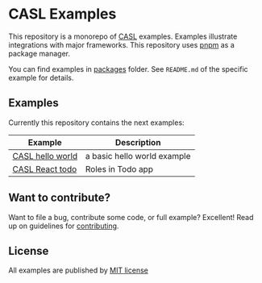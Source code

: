 # CASL Examples

This repository is a monorepo of [CASL](https://github.com/stalniy/casl) examples. Examples illustrate integrations with major frameworks. This repository uses [pnpm](https://pnpm.js.org/) as a package manager.

You can find examples in [packages](./packages) folder. See `README.md` of the specific example for details.

## Examples

Currently this repository contains the next examples:

| Example                                   |  Description                         |
|-------------------------------------------|--------------------------------------|
| [CASL hello world](./packages/hello-world) | a basic hello world example          |
| [CASL React todo](./packages/react-todo) | Roles in Todo app |


## Want to contribute?

Want to file a bug, contribute some code, or full example? Excellent! Read up on guidelines for [contributing].

[contributing]: https://github.com/stalniy/casl/blob/master/CONTRIBUTING.md

## License

All examples are published by [MIT license](./LICENSE)
